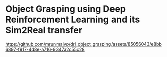 # Object Grasping using Deep Reinforcement Learning and its Sim2Real transfer



https://github.com/mrunmaivp/drl_object_grasping/assets/85056043/e8bb6897-f917-4d8e-a716-9347a2c55c28





